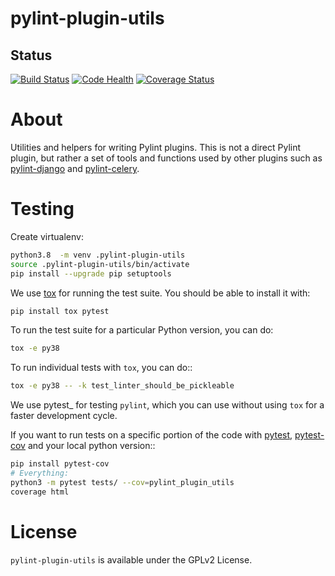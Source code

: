 # pylint-plugin-utils

## Status

[![Build Status](https://travis-ci.org/PyCQA/pylint-plugin-utils.svg?branch=master)](https://travis-ci.org/PyCQA/pylint-plugin-utils)
[![Code Health](https://landscape.io/github/PyCQA/pylint-plugin-utils/master/landscape.svg?style=flat)](https://landscape.io/github/PyCQA/pylint-plugin-utils/master)
[![Coverage Status](https://coveralls.io/repos/github/PyCQA/pylint-plugin-utils/badge.svg?branch=master)](https://coveralls.io/github/PyCQA/pylint-plugin-utils?branch=master)

# About

Utilities and helpers for writing Pylint plugins. This is not a direct Pylint plugin, but rather a set of tools and functions used by other plugins such as [pylint-django](https://github.com/PyCQA/pylint-django) and [pylint-celery](https://github.com/PyCQA/pylint-celery).

# Testing
Create virtualenv:
```bash
python3.8  -m venv .pylint-plugin-utils
source .pylint-plugin-utils/bin/activate
pip install --upgrade pip setuptools
```

We use [tox](https://tox.readthedocs.io/en/latest/) for running the test suite. You should be able to install it with:
```bash
pip install tox pytest
```

To run the test suite for a particular Python version, you can do:
```bash
tox -e py38
```

To run individual tests with ``tox``, you can do::
```bash
tox -e py38 -- -k test_linter_should_be_pickleable
```

We use pytest_ for testing ``pylint``, which you can use without using ``tox`` for a faster development cycle.

If you want to run tests on a specific portion of the code with [pytest](https://docs.pytest.org/en/latest/), [pytest-cov](https://pypi.org/project/pytest-cov/) and your local python version::
```bash
pip install pytest-cov
# Everything:
python3 -m pytest tests/ --cov=pylint_plugin_utils
coverage html
```

# License

`pylint-plugin-utils` is available under the GPLv2 License.
